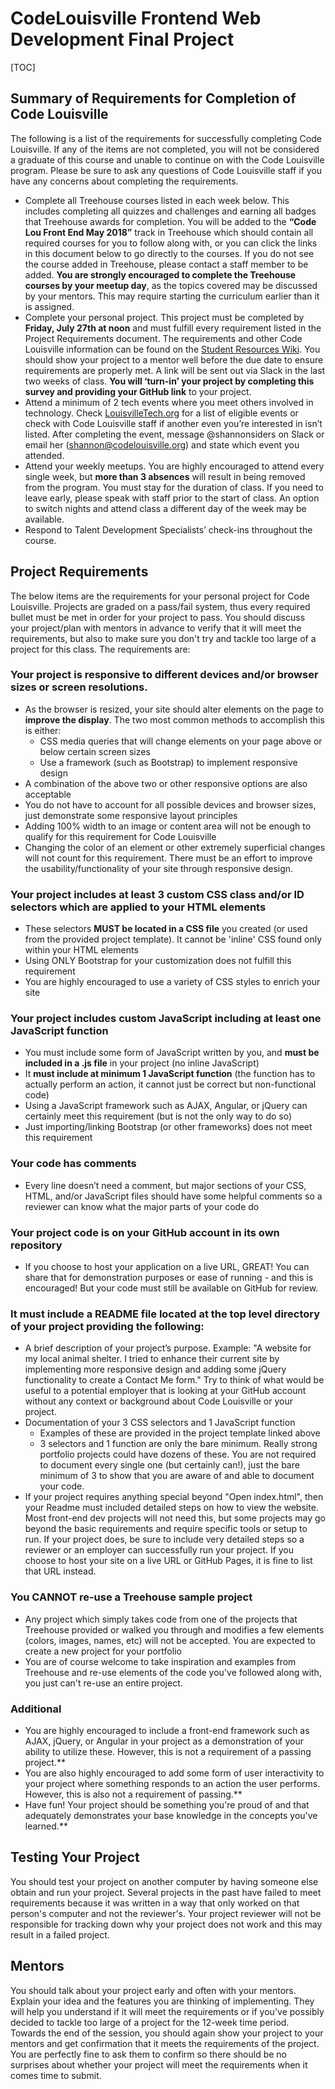 # CodeLouisville Frontend Web Development Final Project

[TOC]

## Summary of Requirements for Completion of Code Louisville

The following is a list of the requirements for successfully completing Code Louisville.  If any of the items are not completed, you will not be considered a graduate of this course and unable to continue on with the Code Louisville program.  Please be sure to ask any questions of Code Louisville staff if you have any concerns about completing the requirements. 

- Complete all Treehouse courses listed in each week below.  This includes completing all quizzes and challenges and earning all badges that Treehouse awards for completion. You will be added to the **“Code Lou Front End May 2018”** track in Treehouse which should contain all required courses for you to follow along with, or you can click the links in this document below to go directly to the courses. If you do not see the course added in Treehouse, please contact a staff member to be added. **You are strongly encouraged to complete the Treehouse courses by your meetup day**, as the topics covered may be discussed by your mentors. This may require starting the curriculum earlier than it is assigned.
- Complete your personal project.  This project must be completed by **Friday, July 27th at noon** and must fulfill every requirement listed in the Project Requirements document.  The requirements and other Code Louisville information can be found on the [Student Resources Wiki](https://github.com/CodeLouisville/Student-Resources/wiki).  You should show your project to a mentor well before the due date to ensure requirements are properly met. A link will be sent out via Slack in the last two weeks of class. **You will ‘turn-in’ your project by completing this survey and providing your GitHub link** to your project.
- Attend a minimum of 2 tech events where you meet others involved in technology. Check [LouisvilleTech.org](https://louisvilletech.org/) for a list of eligible events or check with Code Louisville staff if another even you’re interested in isn’t listed.  After completing the event, message @shannonsiders on Slack or email her (shannon@codelouisville.org) and state which event you attended.
- Attend your weekly meetups.  You are highly encouraged to attend every single week, but **more than 3 absences** will result in being removed from the program. You must stay for the duration of class. If you need to leave early, please speak with staff prior to the start of class. An option to switch nights and attend class a different day of the week may be available.
- Respond to Talent Development Specialists’ check-ins throughout the course.

## Project Requirements

The below items are the requirements for your personal project for Code Louisville. Projects are graded on a pass/fail system, thus every required bullet must be met in order for your project to pass. You should discuss your project/plan with mentors in advance to verify that it will meet the requirements, but also to make sure you don't try and tackle too large of a project for this class. The requirements are:

### Your project is responsive to different devices and/or browser sizes or screen resolutions.

- As the browser is resized, your site should alter elements on the page to **improve the display**. The two most common methods to accomplish this is either:
  - CSS media queries that will change elements on your page above or below certain screen sizes
  - Use a framework (such as Bootstrap) to implement responsive design
- A combination of the above two or other responsive options are also acceptable
- You do not have to account for all possible devices and browser sizes, just demonstrate some responsive layout principles
- Adding 100% width to an image or content area will not be enough to qualify for this requirement for Code Louisville
- Changing the color of an element or other extremely superficial changes will not count for this requirement. There must be an effort to improve the usability/functionality of your site through responsive design.

### Your project includes at least 3 custom CSS class and/or ID selectors which are applied to your HTML elements

- These selectors **MUST be located in a CSS file** you created (or used from the provided project template). It cannot be 'inline' CSS found only within your HTML elements
- Using ONLY Bootstrap for your customization does not fulfill this requirement
- You are highly encouraged to use a variety of CSS styles to enrich your site

### Your project includes custom JavaScript including at least one JavaScript function

- You must include some form of JavaScript written by you, and **must be included in a .js file** in your project (no inline JavaScript)
- It **must include at minimum 1 JavaScript function** (the function has to actually perform an action, it cannot just be correct but non-functional code)
- Using a JavaScript framework such as AJAX, Angular, or jQuery can certainly meet this requirement (but is not the only way to do so)
- Just importing/linking Bootstrap (or other frameworks) does not meet this requirement

### Your code has comments
- Every line doesn’t need a comment, but major sections of your CSS, HTML, and/or JavaScript files should have some helpful comments so a reviewer can know what the major parts of your code do

### Your project code is on your GitHub account in its own repository

- If you choose to host your application on a live URL, GREAT! You can share that for demonstration purposes or ease of running - and this is encouraged! But your code must still be available on GitHub for review.

### It must include a README file located at the top level directory of your project providing the following:

- A brief description of your project’s purpose. Example: "A website for my local animal shelter. I tried to enhance their current site by implementing more responsive design and adding some jQuery functionality to create a Contact Me form." Try to think of what would be useful to a potential employer that is looking at your GitHub account without any context or background about Code Louisville or your project.
- Documentation of your 3 CSS selectors and 1 JavaScript function
  - Examples of these are provided in the project template linked above
  - 3 selectors and 1 function are only the bare minimum. Really strong portfolio projects could have dozens of these. You are not required to document every single one (but certainly can!), just the bare minimum of 3 to show that you are aware of and able to document your code.
- If your project requires anything special beyond "Open index.html", then your Readme must included detailed steps on how to view the website. Most front-end dev projects will not need this, but some projects may go beyond the basic requirements and require specific tools or setup to run. If your project does, be sure to include very detailed steps so a reviewer or an employer can successfully run your project. If you choose to host your site on a live URL or GitHub Pages, it is fine to list that URL instead.

### You CANNOT re-use a Treehouse sample project
- Any project which simply takes code from one of the projects that Treehouse provided or walked you through and modifies a few elements (colors, images, names, etc) will not be accepted. You are expected to create a new project for your portfolio
- You are of course welcome to take inspiration and examples from Treehouse and re-use elements of the code you've followed along with, you just can't re-use an entire project.

### Additional

- You are highly encouraged to include a front-end framework such as AJAX, jQuery, or Angular in your project as a demonstration of your ability to utilize these. However, this is not a requirement of a passing project.**
- You are also highly encouraged to add some form of user interactivity to your project where something responds to an action the user performs. However, this is also not a requirement of passing.**
- Have fun! Your project should be something you're proud of and that adequately demonstrates your base knowledge in the concepts you've learned.**

## Testing Your Project

You should test your project on another computer by having someone else obtain and run your project. Several projects in the past have failed to meet requirements because it was written in a way that only worked on that person's computer and not the reviewer's. Your project reviewer will not be responsible for tracking down why your project does not work and this may result in a failed project.

## Mentors

You should talk about your project early and often with your mentors. Explain your idea and the features you are thinking of implementing. They will help you understand if it will meet the requirements or if you've possibly decided to tackle too large of a project for the 12-week time period. Towards the end of the session, you should again show your project to your mentors and get confirmation that it meets the requirements of the project. You are perfectly fine to ask them to confirm so there should be no surprises about whether your project will meet the requirements when it comes time to submit.